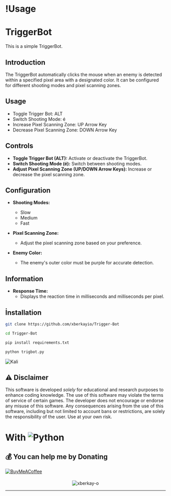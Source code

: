# !Usage

# TriggerBot

This is a simple TriggerBot.

## Introduction

The TriggerBot automatically clicks the mouse when an enemy is detected within a specified pixel area with a designated color. It can be configured for different shooting modes and pixel scanning zones.

## Usage

- Toggle Trigger Bot: ALT
- Switch Shooting Mode: é
- Increase Pixel Scanning Zone: UP Arrow Key
- Decrease Pixel Scanning Zone: DOWN Arrow Key

## Controls

- **Toggle Trigger Bot (ALT):** Activate or deactivate the TriggerBot.
- **Switch Shooting Mode (é):** Switch between shooting modes.
- **Adjust Pixel Scanning Zone (UP/DOWN Arrow Keys):** Increase or decrease the pixel scanning zone.

## Configuration

- **Shooting Modes:**
  - Slow
  - Medium
  - Fast

- **Pixel Scanning Zone:**
  - Adjust the pixel scanning zone based on your preference.

- **Enemy Color:**
  - The enemy's outer color must be purple for accurate detection.

## Information

- **Response Time:**
  - Displays the reaction time in milliseconds and milliseconds per pixel.
 
## İnstallation
```bash
git clone https://github.com/xberkayio/Trigger-Bot
```
```bash
cd Trigger-Bot 
```
```bash
pip install requirements.txt
```
```bash
python trigbot.py
```


![Kali]()

## ⚠️ Disclaimer

This software is developed *solely* for educational and research purposes to enhance coding knowledge. The use of this software may violate the terms of service of certain games. The developer does not encourage or endorse any misuse of this software. Any consequences arising from the use of this software, including but not limited to account bans or restrictions, are solely the responsibility of the user. Use at your own risk.



# With ![Python](https://img.shields.io/badge/python-3670A0?style=for-the-badge&logo=python&logoColor=ffdd54)

  ## 💰 You can help me by Donating
  [![BuyMeACoffee](https://img.shields.io/badge/Buy%20Me%20a%20Coffee-ffdd00?style=for-the-badge&logo=buy-me-a-coffee&logoColor=black)](https://www.buymeacoffee.com/xberkay-o) 
####
<p align="center"> <img src="https://komarev.com/ghpvc/?username=xberkay-o&label=Profile%20views&color=0e75b6&style=flat" alt="xberkay-o" /> </p>

---
